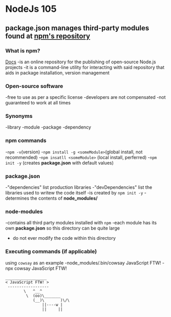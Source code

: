 # NodeJs 105
## **package.json** manages third-party modules found at [npm's repository](https://www.npm.js.com/)

### What is npm?
[Docs](https://nodejs.org/en/knowledge/getting-started/npm/what-is-npm/)
-is an online repository for the publishing of open-source Node.js projects
-it is a command-line utility for interacting with said repository that aids in package installation, version management

### Open-source software 
-free to use as per a specific license 
-developers are not compensated
-not guaranteed to work at all times

### Synonyms 
-library
-module 
-package
-dependency

### npm commands 
-`npm -v`(version)
-`npm install -g <someModule>`(global install, not recommended)
-`npm insatll <someModule>` (local install, perferred)
-`npm init -y` (creates **package.json** with default values)

### package.json
-"dependencies" list production libraries 
-"devDependencies" list the libraries used to writew the code itself
-is created by `npm init -y`
-determines the contents of **node_modules/**

### node-modules 
-contains all third party modules installed with `npm`
-each module has its own **package.json** so this directory can be quite large
- do not ever modify the code within this directory

### Executing commands (if applicable)
using `cowsay` as an example
-node_modules/.bin/cowsay JavaScript FTW! 
-npx cowsay JavaScript FTW! 
```
__________________
< JavaScript FTW! >
 ------------------
        \   ^__^
         \  (oo)\_______
            (__)\       )\/\
                ||----w |
                ||     ||


```

